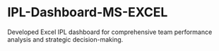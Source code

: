# IPL-Dashboard-MS-EXCEL
Developed Excel IPL dashboard for comprehensive team performance analysis and strategic decision-making.
